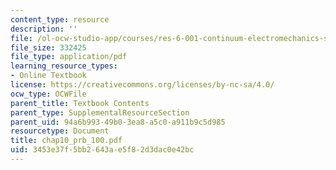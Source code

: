 ```yaml
---
content_type: resource
description: ''
file: /ol-ocw-studio-app/courses/res-6-001-continuum-electromechanics-spring-2009/3453e37f5bb2643ae5f82d3dac0e42bc_chap10_prb_100.pdf
file_size: 332425
file_type: application/pdf
learning_resource_types:
- Online Textbook
license: https://creativecommons.org/licenses/by-nc-sa/4.0/
ocw_type: OCWFile
parent_title: Textbook Contents
parent_type: SupplementalResourceSection
parent_uid: 94a6b993-49b0-3ea8-a5c0-a911b9c5d985
resourcetype: Document
title: chap10_prb_100.pdf
uid: 3453e37f-5bb2-643a-e5f8-2d3dac0e42bc
---
```

